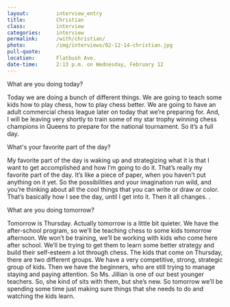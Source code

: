 ```yaml
---
layout:         interview_entry
title:          Christian
class:          interview
categories:     interview
permalink:      /with/christian/
photo:          /img/interviews/02-12-14-christian.jpg
pull-quote:
location:       Flatbush Ave.
date-time:      2:13 p.m. on Wednesday, February 12
---
```

<p class="question">What are you doing today?</p>
<p>Today we are doing a bunch of different things. We are going to teach some kids how to play chess, how to play chess better. We are going to have an adult commercial chess league later on today that we’re preparing for. And, I will be leaving very shortly to train some of my star trophy winning chess champions in Queens to prepare for the national tournament. So it’s a full day.</p>

<p class="question">What's your favorite part of the day?</p>
<p>My favorite part of the day is waking up and strategizing what it is that I want to get accomplished and how I’m going to do it. That’s really my favorite part of the day. It’s like a piece of paper, when you haven’t put anything on it yet. So the possibilities and your imagination run wild, and you’re thinking about all the cool things that you can write or draw or color. That’s basically how I see the day, until I get into it. Then it all changes. . </p>

<p class="question">What are you doing tomorrow?</p>
<p>Tomorrow is Thursday. Actually tomorrow is a little bit quieter. We have the after-school program, so we’ll be teaching chess to some kids tomorrow afternoon. We won’t be training, we’ll be working with kids who come here after school. We’ll be trying to get them to learn some better strategy and build their self-esteem a lot through chess. The kids that come on Thursday, there are two different groups. We have a very competitive, strong, strategic group of kids. Then we have the beginners, who are still trying to manage staying and paying attention. So Ms. Jillian is one of our best younger teachers. So, she kind of sits with them, but she’s new. So tomorrow we’ll be spending some time just making sure things that she needs to do and watching the kids learn.</p>
